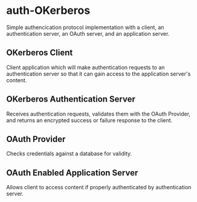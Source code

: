 # auth-OKerberos
Simple authencication protocol implementation with a client, an authentication server, an OAuth server, and an application server.


## OKerberos Client
Client application which will make authentication requests to an authentication server so that it can gain access to the application server's content.

## OKerberos Authentication Server
Receives authentication requests, validates them with the OAuth Provider, and returns an encrypted success or failure response to the client.

## OAuth Provider
Checks credentials against a database for validity.

## OAuth Enabled Application Server
Allows client to access content if properly authenticated by authentication server.